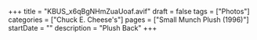 +++
title = "KBUS_x6qBgNHmZuaUoaf.avif"
draft = false
tags = ["Photos"]
categories = ["Chuck E. Cheese's"]
pages = ["Small Munch Plush (1996)"]
startDate = ""
description = "Plush Back"
+++
